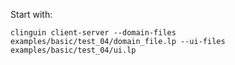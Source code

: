 Start with:

`clinguin client-server --domain-files examples/basic/test_04/domain_file.lp --ui-files examples/basic/test_04/ui.lp`
